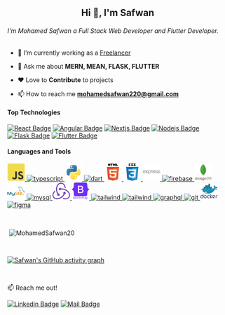 <h2 align="center">Hi 👋, I'm Safwan</h2>

<h6>I'm Mohamed Safwan a Full Stack Web Developer and Flutter Developer.</h6>

- 🔭 I’m currently working as a [Freelancer](https://www.freelancer.com/u/MohamedSafwan20)

- 💬 Ask me about **MERN, MEAN, FLASK, FLUTTER**

- :heart: Love to **Contribute** to projects

- 📫 How to reach me **mohamedsafwan220@gmail.com**

#### Top Technologies

[![React Badge](https://img.shields.io/badge/-React-61DBFB?style=for-the-badge&labelColor=black&logo=react&logoColor=61DBFB)](#) [![Angular Badge](https://img.shields.io/badge/-Angular-c40030?style=for-the-badge&labelColor=black&logo=angular&logoColor=c40030)](#) [![Nextjs Badge](https://img.shields.io/badge/-Nextjs-f2f2f2?style=for-the-badge&labelColor=black&logo=next.js&logoColor=f2f2f2)](#) [![Nodejs Badge](https://img.shields.io/badge/-Nodejs-4b9341?style=for-the-badge&labelColor=black&logo=node.js&logoColor=4b9341)](#) [![Flask Badge](https://img.shields.io/badge/-Flask-eaeaea?style=for-the-badge&labelColor=black&logo=flask&logoColor=eaeaea)](#) [![Flutter Badge](https://img.shields.io/badge/-Flutter-42c5ef?style=for-the-badge&labelColor=black&logo=flutter&logoColor=42c5ef)](#)

<h4>Languages and Tools</h4>
<p align="left"> <a href="https://developer.mozilla.org/en-US/docs/Web/JavaScript" target="_blank" rel="noreferrer"> <img src="https://raw.githubusercontent.com/devicons/devicon/master/icons/javascript/javascript-original.svg" alt="javascript" width="40" height="40"/> </a>
 <a href="https://www.typescriptlang.org/docs/" target="_blank" rel="noreferrer"> <img src="https://upload.wikimedia.org/wikipedia/commons/thumb/4/4c/Typescript_logo_2020.svg/768px-Typescript_logo_2020.svg.png?20210506173343" alt="typescript" width="40" height="40"/> </a>
<a href="https://www.python.org" target="_blank" rel="noreferrer"> <img src="https://raw.githubusercontent.com/devicons/devicon/master/icons/python/python-original.svg" alt="python" width="40" height="40"/> </a>
<a href="https://dart.dev" target="_blank" rel="noreferrer"> <img src="https://www.vectorlogo.zone/logos/dartlang/dartlang-icon.svg" alt="dart" width="40" height="40"/> </a>
<a href="https://www.w3.org/html/" target="_blank" rel="noreferrer"> <img src="https://raw.githubusercontent.com/devicons/devicon/master/icons/html5/html5-original-wordmark.svg" alt="html5" width="40" height="40"/> </a>
<a href="https://www.w3schools.com/css/" target="_blank" rel="noreferrer"> <img src="https://raw.githubusercontent.com/devicons/devicon/master/icons/css3/css3-original-wordmark.svg" alt="css3" width="40" height="40"/> </a>
<a href="https://expressjs.com" target="_blank" rel="noreferrer"> <img src="https://raw.githubusercontent.com/devicons/devicon/master/icons/express/express-original-wordmark.svg" alt="express" width="40" height="40"/> </a>
<a href="https://firebase.google.com/" target="_blank" rel="noreferrer"> <img src="https://www.vectorlogo.zone/logos/firebase/firebase-icon.svg" alt="firebase" width="40" height="40"/> </a>
<a href="https://www.mongodb.com/" target="_blank" rel="noreferrer"> <img src="https://raw.githubusercontent.com/devicons/devicon/master/icons/mongodb/mongodb-original-wordmark.svg" alt="mongodb" width="40" height="40"/> </a>
<a href="https://www.mysql.com/" target="_blank" rel="noreferrer"> <img src="https://raw.githubusercontent.com/devicons/devicon/master/icons/mysql/mysql-original-wordmark.svg" alt="mysql" width="40" height="40"/> </a>
<a href="https://www.postgresql.org/docs/" target="_blank" rel="noreferrer"> <img src="https://www.vectorlogo.zone/logos/postgresql/postgresql-icon.svg" alt="mysql" width="40" height="40"/> </a>
<a href="https://redux.js.org" target="_blank" rel="noreferrer"> <img src="https://raw.githubusercontent.com/devicons/devicon/master/icons/redux/redux-original.svg" alt="redux" width="40" height="40"/> </a>
<a href="https://getbootstrap.com" target="_blank" rel="noreferrer"> <img src="https://raw.githubusercontent.com/devicons/devicon/master/icons/bootstrap/bootstrap-plain-wordmark.svg" alt="bootstrap" width="40" height="40"/> </a>
<a href="https://tailwindcss.com/" target="_blank" rel="noreferrer"> <img src="https://www.vectorlogo.zone/logos/tailwindcss/tailwindcss-icon.svg" alt="tailwind" width="40" height="40"/> </a>
<a href="https://sass-lang.com/" target="_blank" rel="noreferrer"> <img src="https://cdn.worldvectorlogo.com/logos/sass-1.svg" alt="tailwind" width="40" height="40"/> </a>
<a href="https://graphql.org" target="_blank" rel="noreferrer"> <img src="https://www.vectorlogo.zone/logos/graphql/graphql-icon.svg" alt="graphql" width="40" height="40"/> </a>
<a href="https://git-scm.com/" target="_blank" rel="noreferrer"> <img src="https://www.vectorlogo.zone/logos/git-scm/git-scm-icon.svg" alt="git" width="40" height="40"/> </a>
<a href="https://www.docker.com/" target="_blank" rel="noreferrer"> <img src="https://raw.githubusercontent.com/devicons/devicon/master/icons/docker/docker-original-wordmark.svg" alt="docker" width="40" height="40"/> </a>
<a href="https://www.figma.com/" target="_blank" rel="noreferrer"> <img src="https://www.vectorlogo.zone/logos/figma/figma-icon.svg" alt="figma" width="40" height="40"/> </a>    </p>

<br>

<p>&nbsp;<img align="center" src="https://github-readme-stats.vercel.app/api?username=MohamedSafwan20&show_icons=true&locale=en&theme=calm" alt="MohamedSafwan20" /></p>

<br>

[![Safwan's GitHub activity graph](https://github-readme-activity-graph.vercel.app/graph?username=MohamedSafwan20&theme=rogue)](https://github.com/MohamedSafwan20)

<br>

:mailbox: Reach me out!

[![Linkedin Badge](https://img.shields.io/badge/-Safwan-0e76a8?style=flat&labelColor=0e76a8&logo=linkedin&logoColor=white)](https://www.linkedin.com/in/mohamedsafwan20/) [![Mail Badge](https://img.shields.io/badge/-mohamedsafwan-c0392b?style=flat&labelColor=c0392b&logo=gmail&logoColor=white)](mailto:mohamedsafwan220@gmail.com)
